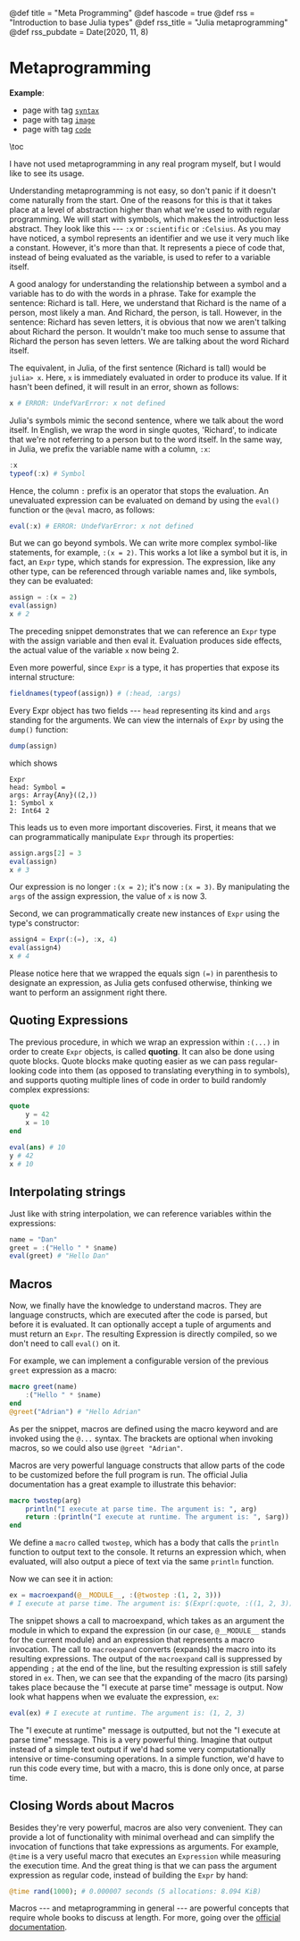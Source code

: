 @def title = "Meta Programming"
@def hascode = true
@def rss = "Introduction to base Julia types"
@def rss_title = "Julia metaprogramming"
@def rss_pubdate = Date(2020, 11, 8)

# Metaprogramming

**Example**:

* page with tag [`syntax`](/tag/syntax/)
* page with tag [`image`](/tag/image/)
* page with tag [`code`](/tag/code/)

\toc

I have not used metaprogramming in any real program myself, but I would like to see its usage.

Understanding metaprogramming is not easy, so don't panic if it doesn't come naturally from the start. One of the reasons for this is that it takes place at a level of abstraction higher than what we're used to with regular programming. We will start with symbols, which makes the introduction less abstract. They look like this --- `:x` or `:scientific` or `:Celsius`. As you may have noticed, a symbol represents an identifier and we use it very much like a constant. However, it's more than that. It represents a piece of code that, instead of being evaluated as the variable, is used to refer to a variable itself.

A good analogy for understanding the relationship between a symbol and a variable has to do with the words in a phrase. Take for example the sentence: Richard is tall. Here, we understand that Richard is the name of a person, most likely a man. And Richard, the person, is tall. However, in the sentence: Richard has seven letters, it is obvious that now we aren't talking about Richard the person. It wouldn't make too much sense to assume that Richard the person has seven letters. We are talking about the word Richard itself.

The equivalent, in Julia, of the first sentence (Richard is tall) would be `julia> x`. Here, `x` is immediately evaluated in order to produce its value. If it hasn't been defined, it will result in an error, shown as follows:

```julia
x # ERROR: UndefVarError: x not defined
```

Julia's symbols mimic the second sentence, where we talk about the word itself. In English, we wrap the word in single quotes, 'Richard', to indicate that we're not referring to a person but to the word itself. In the same way, in Julia, we prefix the variable name with a column, `:x`:

```julia
:x
typeof(:x) # Symbol
```

Hence, the column `:` prefix is an operator that stops the evaluation. An unevaluated expression can be evaluated on demand by using the `eval()` function or the `@eval` macro, as follows:

```julia
eval(:x) # ERROR: UndefVarError: x not defined
```

But we can go beyond symbols. We can write more complex symbol-like statements, for example, `:(x = 2)`. This works a lot like a symbol but it is, in fact, an `Expr` type, which stands for expression. The expression, like any other type, can be referenced through variable names and, like symbols, they can be evaluated:

```julia
assign = :(x = 2)
eval(assign) 
x # 2
```

The preceding snippet demonstrates that we can reference an `Expr` type with the assign variable and then eval it. Evaluation produces side effects, the actual value of the variable `x` now being 2.

Even more powerful, since `Expr` is a type, it has properties that expose its internal structure:

```julia
fieldnames(typeof(assign)) # (:head, :args)
```

Every Expr object has two fields --- `head` representing its kind and `args` standing for the arguments. We can view the internals of `Expr` by using the `dump()` function:

```julia
dump(assign)
```

which shows
```plaintext
Expr
head: Symbol =
args: Array{Any}((2,))
1: Symbol x
2: Int64 2
```

This leads us to even more important discoveries. First, it means that we can programmatically manipulate `Expr` through its properties:

```julia
assign.args[2] = 3 
eval(assign)
x # 3
```

Our expression is no longer `:(x = 2)`; it's now `:(x = 3)`. By manipulating the `args` of the assign expression, the value of `x` is now 3.

Second, we can programmatically create new instances of `Expr` using the type's constructor:

```julia
assign4 = Expr(:(=), :x, 4)
eval(assign4)
x # 4 
```

Please notice here that we wrapped the equals sign `(=)` in parenthesis to designate an expression, as Julia gets confused otherwise, thinking we want to perform an assignment right there.

## Quoting Expressions

The previous procedure, in which we wrap an expression within `:(...)` in order to create `Expr` objects, is called **quoting**. It can also be done using quote blocks. Quote blocks make quoting easier as we can pass regular-looking code into them (as opposed to translating everything in to symbols), and supports quoting multiple lines of code in order to build randomly complex expressions:

```julia
quote 
    y = 42 
    x = 10 
end
 
eval(ans) # 10
y # 42
x # 10
```

## Interpolating strings

Just like with string interpolation, we can reference variables within the expressions:

```julia
name = "Dan"
greet = :("Hello " * $name)
eval(greet) # "Hello Dan" 
```

## Macros

Now, we finally have the knowledge to understand macros. They are language constructs, which are executed after the code is parsed, but before it is evaluated. It can optionally accept a tuple of arguments and must return an `Expr`. The resulting Expression is directly compiled, so we don't need to call `eval()` on it.

For example, we can implement a configurable version of the previous `greet` expression as a macro:

```julia
macro greet(name)
    :("Hello " * $name)
end
@greet("Adrian") # "Hello Adrian"
```

As per the snippet, macros are defined using the macro keyword and are invoked using the `@...` syntax. The brackets are optional when invoking macros, so we could also use `@greet "Adrian"`.

Macros are very powerful language constructs that allow parts of the code to be customized before the full program is run. The official Julia documentation has a great example to illustrate this behavior:

```julia
macro twostep(arg)
    println("I execute at parse time. The argument is: ", arg)
    return :(println("I execute at runtime. The argument is: ", $arg))
end
```

We define a `macro` called `twostep`, which has a body that calls the `println` function to output text to the console. It returns an expression which, when evaluated, will also output a piece of text via the same `println` function.

Now we can see it in action:

```julia
ex = macroexpand(@__MODULE__, :(@twostep :(1, 2, 3)))
# I execute at parse time. The argument is: $(Expr(:quote, :((1, 2, 3))))
```

The snippet shows a call to macroexpand, which takes as an argument the module in which to expand the expression (in our case, `@__MODULE__` stands for the current module) and an expression that represents a macro invocation. The call to `macroexpand` converts (expands) the macro into its resulting expressions. The output of the `macroexpand` call is suppressed by appending `;` at the end of the line, but the resulting expression is still safely stored in `ex`. Then, we can see that the expanding of the macro (its parsing) takes place because the "I execute at parse time" message is output. Now look what happens when we evaluate the expression, `ex`:

```julia
eval(ex) # I execute at runtime. The argument is: (1, 2, 3)
```

The "I execute at runtime" message is outputted, but not the "I execute at parse time" message. This is a very powerful thing. Imagine that output instead of a simple text output if we'd had some very computationally intensive or time-consuming operations. In a simple function, we'd have to run this code every time, but with a macro, this is done only once, at parse time.

## Closing Words about Macros

Besides they're very powerful, macros are also very convenient. They can provide a lot of functionality with minimal overhead and can simplify the invocation of functions that take expressions as arguments. For example, `@time` is a very useful macro that executes an `Expression` while measuring the execution time. And the great thing is that we can pass the argument expression as regular code, instead of building the `Expr` by hand:

```julia
@time rand(1000); # 0.000007 seconds (5 allocations: 8.094 KiB) 
```

Macros --- and metaprogramming in general --- are powerful concepts that require whole books to discuss at length. For more, going over the [official documentation](https://docs.julialang.org/en/stable/manual/metaprogramming/).
